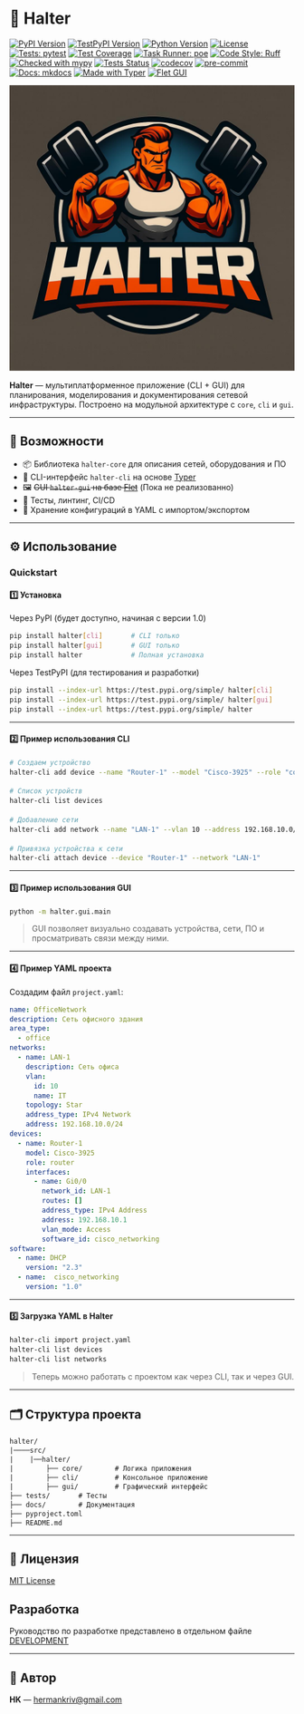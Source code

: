 # 🧠 Halter

[![PyPI Version](https://img.shields.io/pypi/v/halter)](https://pypi.org/project/halter/)
[![TestPyPI Version](https://img.shields.io/testpypi/v/halter)](https://test.pypi.org/project/halter/)
[![Python Version](https://img.shields.io/badge/python-3.13+-blue.svg)](https://www.python.org/downloads/)
[![License](https://img.shields.io/github/license/herokrat/halter)](./docs/LICENSE.md)
[![Tests: pytest](https://img.shields.io/badge/tests-pytest-blue)](https://docs.pytest.org/)
[![Test Coverage](https://img.shields.io/badge/coverage-pytest--cov-brightgreen)](https://github.com/pytest-dev/pytest-cov)
[![Task Runner: poe](https://img.shields.io/badge/tasks-poethepoet-yellow)](https://github.com/nat-n/poethepoet)
[![Code Style: Ruff](https://img.shields.io/badge/code%20style-ruff-ff69b4.svg)](https://github.com/astral-sh/ruff)
[![Checked with mypy](https://www.mypy-lang.org/static/mypy_badge.svg)](http://mypy-lang.org/)
[![Tests Status](https://github.com/herokrat/halter/actions/workflows/tests.yml/badge.svg)](https://github.com/herokrat/halter/actions/workflows/tests.yml)
[![codecov](https://codecov.io/gh/herokrat/halter/graph/badge.svg?token=SOY22473CK)](https://codecov.io/gh/herokrat/halter)
[![pre-commit](https://img.shields.io/badge/pre--commit-enabled-brightgreen?logo=pre-commit&logoColor=white)](https://github.com/pre-commit/pre-commit)
[![Docs: mkdocs](https://img.shields.io/badge/docs-mkdocs-blue)](https://herokrat.github.io/halter/)
[![Made with Typer](https://img.shields.io/badge/-Made%20with%20Typer-important?logo=python&logoColor=white)](https://typer.tiangolo.com/)
[![Flet GUI](https://img.shields.io/badge/Flet-GUI_Support-9cf)](https://flet.dev)

![Logo](/src/halter/assets/logo.jpg "Halter")

**Halter** — мультиплатформенное приложение (CLI + GUI) для планирования, моделирования и документирования сетевой инфраструктуры. Построено на модульной архитектуре с `core`, `cli` и `gui`.

---

## 🚀 Возможности

- 📦 Библиотека `halter-core` для описания сетей, оборудования и ПО
- 🔧 CLI-интерфейс `halter-cli` на основе [Typer](https://typer.tiangolo.com/)
- 🖼️ ~~GUI `halter-gui` на базе [Flet](https://flet.dev/)~~ (Пока не реализованно)
- 🧪 Тесты, линтинг, CI/CD
- 📁 Хранение конфигураций в YAML с импортом/экспортом

---

## ⚙️ Использование

### **Quickstart**

#### 1️⃣ Установка

Через PyPI (будет доступно, начиная с версии 1.0)

```bash
pip install halter[cli]       # CLI только
pip install halter[gui]       # GUI только
pip install halter            # Полная установка
```

Через TestPyPI (для тестирования и разработки)

```bash
pip install --index-url https://test.pypi.org/simple/ halter[cli]
pip install --index-url https://test.pypi.org/simple/ halter[gui]
pip install --index-url https://test.pypi.org/simple/ halter
```

---

#### 2️⃣ Пример использования CLI

```bash
# Создаем устройство
halter-cli add device --name "Router-1" --model "Cisco-3925" --role "core"

# Список устройств
halter-cli list devices

# Добавление сети
halter-cli add network --name "LAN-1" --vlan 10 --address 192.168.10.0/24

# Привязка устройства к сети
halter-cli attach device --device "Router-1" --network "LAN-1"
```

---

#### 3️⃣ Пример использования GUI

```bash
python -m halter.gui.main
```

> GUI позволяет визуально создавать устройства, сети, ПО и просматривать связи между ними.

---

#### 4️⃣ Пример YAML проекта

Создадим файл `project.yaml`:

```yaml
name: OfficeNetwork
description: Сеть офисного здания
area_type:
  - office
networks:
  - name: LAN-1
    description: Сеть офиса
    vlan:
      id: 10
      name: IT
    topology: Star
    address_type: IPv4 Network
    address: 192.168.10.0/24
devices:
  - name: Router-1
    model: Cisco-3925
    role: router
    interfaces:
      - name: Gi0/0
        network_id: LAN-1
        routes: []
        address_type: IPv4 Address
        address: 192.168.10.1
        vlan_mode: Access
        software_id: cisco_networking
software:
  - name: DHCP
    version: "2.3"
  - name:  cisco_networking
    version: "1.0"
```

---

#### 5️⃣ Загрузка YAML в Halter

```bash
halter-cli import project.yaml
halter-cli list devices
halter-cli list networks
```

> Теперь можно работать с проектом как через CLI, так и через GUI.

---

## 🗂️ Структура проекта

```text
halter/
|────src/
|    |──halter/
|        ├── core/        # Логика приложения
|        ├── cli/         # Консольное приложение
|        ├── gui/         # Графический интерфейс
├── tests/       # Тесты
├── docs/        # Документация
├── pyproject.toml
├── README.md
```

---

## 📝 Лицензия

[MIT License](docs/LICENSE.md)

## Разработка

Руководство по разработке представлено в отдельном файле [DEVELOPMENT](docs/DEVELOPMENT.md)

---

## 👤 Автор

**HK** — [hermankriv@gmail.com](mailto:hermankriv@gmail.com)
